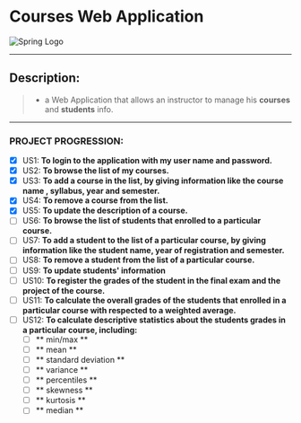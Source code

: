 # Courses Web Application
![Spring Logo](https://i.morioh.com/dd054f30db.png)
___
## Description:
>* a Web Application that allows an instructor to manage his **courses** and **students** info. 
---

### PROJECT PROGRESSION:

- [x] US1: **To login to the application with my user name and password.**
- [x] US2: **To browse the list of my courses.**
- [x] US3: **To add a course in the list, by giving information like the course name , syllabus, year and semester.**
- [x] US4: **To remove a course from the list.**
- [x] US5: **To update the description of a course.**
- [ ] US6: **To browse the list of students that enrolled to a particular course.**
- [ ] US7: **To add a student to the list of a particular course, by giving information like the student name, year of registration and semester.**
- [ ] US8: **To remove a student from the list of a particular course.**
- [ ] US9: **To update students' information**
- [ ] US10: **To register the grades of the student in the final exam and the project of the course.**
- [ ] US11: **To calculate the overall grades of the students that enrolled in a particular course with respected to a weighted average.**
- [ ] US12: __To calculate descriptive statistics about the students grades in a particular course, including:__ <br/> 
    - [ ] ** min/max **
    - [ ] ** mean **
    - [ ] ** standard deviation **
    - [ ] ** variance **
    - [ ] ** percentiles **
    - [ ] ** skewness **
    - [ ] ** kurtosis **
    - [ ] ** median **
